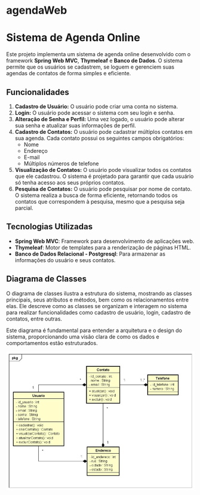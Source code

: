 # agendaWeb
# Sistema de Agenda Online

Este projeto implementa um sistema de agenda online desenvolvido com o framework **Spring Web MVC**, **Thymeleaf** e **Banco de Dados**. O sistema permite que os usuários se cadastrem, se loguem e gerenciem suas agendas de contatos de forma simples e eficiente.

## Funcionalidades

1. **Cadastro de Usuário:** O usuário pode criar uma conta no sistema.
2. **Login:** O usuário pode acessar o sistema com seu login e senha.
3. **Alteração de Senha e Perfil:** Uma vez logado, o usuário pode alterar sua senha e atualizar suas informações de perfil.
4. **Cadastro de Contatos:** O usuário pode cadastrar múltiplos contatos em sua agenda. Cada contato possui os seguintes campos obrigatórios:
   - Nome
   - Endereço
   - E-mail
   - Múltiplos números de telefone
5. **Visualização de Contatos:** O usuário pode visualizar todos os contatos que ele cadastrou. O sistema é projetado para garantir que cada usuário só tenha acesso aos seus próprios contatos.
6. **Pesquisa de Contatos:** O usuário pode pesquisar por nome de contato. O sistema realiza a busca de forma eficiente, retornando todos os contatos que correspondem à pesquisa, mesmo que a pesquisa seja parcial.

## Tecnologias Utilizadas

- **Spring Web MVC**: Framework para desenvolvimento de aplicações web.
- **Thymeleaf**: Motor de templates para a renderização de páginas HTML.
- **Banco de Dados Relacional - Postgresql**: Para armazenar as informações do usuário e seus contatos.

## Diagrama de Classes

O diagrama de classes ilustra a estrutura do sistema, mostrando as classes principais, seus atributos e métodos, bem como os relacionamentos entre elas. Ele descreve como as classes se organizam e interagem no sistema para realizar funcionalidades como cadastro de usuário, login, cadastro de contatos, entre outras. 

Este diagrama é fundamental para entender a arquitetura e o design do sistema, proporcionando uma visão clara de como os dados e comportamentos estão estruturados.

![Diagrama de Classes](src/main/resources/static/images/diagramaAgendaWeb.jpg)
